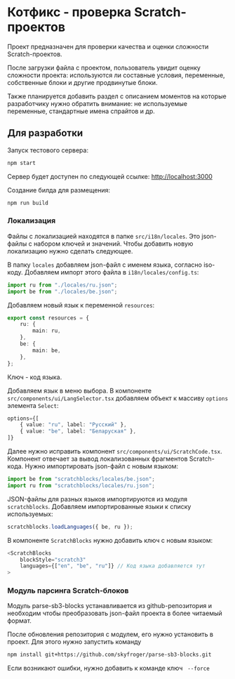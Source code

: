 # Котфикс - проверка Scratch-проектов

Проект предназначен для проверки качества и оценки сложности Scratch-проектов.

После загрузки файла с проектом, пользователь увидит оценку сложности проекта: используются ли составные условия, переменные, собственные блоки и другие продвинутые блоки.

Также планируется добавить раздел с описанием моментов на которые разработчику нужно обратить внимание: не используемые переменные, стандартные имена спрайтов и др.

## Для разработки

Запуск тестового сервера:

```bash
npm start
```

Сервер будет доступен по следующей ссылке: [http://localhost:3000](http://localhost:3000)

Создание билда для размещения:

```bash
npm run build
```

### Локализация

Файлы с локализацией находятся в папке `src/i18n/locales`. Это json-файлы с набором ключей и значений. Чтобы добавить новую локализацию нужно сделать следующее.

В папку `locales` добавляем json-файл с именем языка, согласно iso-коду. Добавляем импорт этого файла в `i18n/locales/config.ts`:

```typescript
import ru from "./locales/ru.json";
import be from "./locales/be.json";
```

Добавляем новый язык к переменной `resources`:

```typescript
export const resources = {
    ru: {
        main: ru,
    },
    be: {
        main: be,
    },
};
```

Ключ - код языка.

Добавляем язык в меню выбора. В компоненте `src/components/ui/LangSelector.tsx` добавляем объект к массиву `options` элемента `Select`:

```typescript
options={[
    { value: "ru", label: "Русский" },
    { value: "be", label: "Беларуская" },
]}
```

Далее нужно исправить компонент `src/components/ui/ScratchCode.tsx`. Компонент отвечает за вывод локализованных фрагментов Scratch-кода. Нужно импортировать json-файл с новым языком:

```typescript
import be from "scratchblocks/locales/be.json";
import ru from "scratchblocks/locales/ru.json";
```

JSON-файлы для разных языков импортируются из модуля `scratchblocks`. Добавляем импортированные языки к списку используемых:

```typescript
scratchblocks.loadLanguages({ be, ru });
```

В компоненте `ScratchBlocks` нужно добавить ключ с новым языком:

```typescript
<ScratchBlocks
    blockStyle="scratch3"
    languages={["en", "be", "ru"]} // Код языка добавляется тут
>
```

### Модуль парсинга Scratch-блоков

Модуль parse-sb3-blocks устанавливается из github-репозитория и необходим чтобы преобразовать json-файл проекта в более читаемый формат.

После обновления репозитория с модулем, его нужно установить в проект. Для этого нужно запустить команду

```bash
npm install git+https://github.com/skyfroger/parse-sb3-blocks.git
```

Если возникают ошибки, нужно добавить к команде ключ ` --force`
